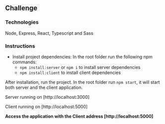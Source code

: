 ## Challenge

### Technologies

Node, Express, React, Typescript and Sass

### Instructions

- Install project dependencies: In the root folder run the following npm commands:
  - `npm install:server` or `npm i` to install server dependencies
  - `npm install:client` to install client dependencies

After installation, run the project.
In the root folder run `npm start`, it will start both server and the client application.

Server running on [http://localhost:3000]

Client running on [http://localhost:5000]

**Access the application with the Client address [http://localhost:5000]**
